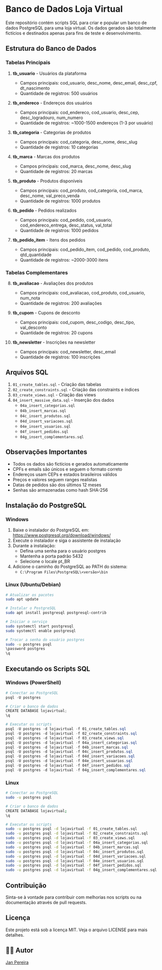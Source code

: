 # Banco de Dados Loja Virtual

Este repositório contém scripts SQL para criar e popular um banco de dados PostgreSQL para uma loja virtual. Os dados gerados são totalmente fictícios e destinados apenas para fins de teste e desenvolvimento.

## Estrutura do Banco de Dados

### Tabelas Principais

1. **tb_usuario** - Usuários da plataforma
   - Campos principais: cod_usuario, desc_nome, desc_email, desc_cpf, dt_nascimento
   - Quantidade de registros: 500 usuários

2. **tb_endereco** - Endereços dos usuários
   - Campos principais: cod_endereco, cod_usuario, desc_cep, desc_logradouro, num_numero
   - Quantidade de registros: ~1000-1500 endereços (1-3 por usuário)

3. **tb_categoria** - Categorias de produtos
   - Campos principais: cod_categoria, desc_nome, desc_slug
   - Quantidade de registros: 10 categorias

4. **tb_marca** - Marcas dos produtos
   - Campos principais: cod_marca, desc_nome, desc_slug
   - Quantidade de registros: 20 marcas

5. **tb_produto** - Produtos disponíveis
   - Campos principais: cod_produto, cod_categoria, cod_marca, desc_nome, val_preco_venda
   - Quantidade de registros: 1000 produtos

6. **tb_pedido** - Pedidos realizados
   - Campos principais: cod_pedido, cod_usuario, cod_endereco_entrega, desc_status, val_total
   - Quantidade de registros: 1000 pedidos

7. **tb_pedido_item** - Itens dos pedidos
   - Campos principais: cod_pedido_item, cod_pedido, cod_produto, qtd_quantidade
   - Quantidade de registros: ~2000-3000 itens

### Tabelas Complementares

8. **tb_avaliacao** - Avaliações dos produtos
   - Campos principais: cod_avaliacao, cod_produto, cod_usuario, num_nota
   - Quantidade de registros: 200 avaliações

9. **tb_cupom** - Cupons de desconto
   - Campos principais: cod_cupom, desc_codigo, desc_tipo, val_desconto
   - Quantidade de registros: 20 cupons

10. **tb_newsletter** - Inscrições na newsletter
    - Campos principais: cod_newsletter, desc_email
    - Quantidade de registros: 100 inscrições

## Arquivos SQL

1. `01_create_tables.sql` - Criação das tabelas
2. `02_create_constraints.sql` - Criação das constraints e índices
3. `03_create_views.sql` - Criação das views
4. `04_insert_massive_data.sql` - Inserção dos dados
   - `04a_insert_categorias.sql`
   - `04b_insert_marcas.sql`
   - `04c_insert_produtos.sql`
   - `04d_insert_variacoes.sql`
   - `04e_insert_usuarios.sql`
   - `04f_insert_pedidos.sql`
   - `04g_insert_complementares.sql`

## Observações Importantes

- Todos os dados são fictícios e gerados automaticamente
- CPFs e emails são únicos e seguem o formato correto
- Endereços usam CEPs e estados brasileiros válidos
- Preços e valores seguem ranges realistas
- Datas de pedidos são dos últimos 12 meses
- Senhas são armazenadas como hash SHA-256

## Instalação do PostgreSQL

### Windows

1. Baixe o instalador do PostgreSQL em: https://www.postgresql.org/download/windows/
2. Execute o instalador e siga o assistente de instalação
3. Durante a instalação:
   - Defina uma senha para o usuário postgres
   - Mantenha a porta padrão 5432
   - Selecione o locale pt_BR
4. Adicione o caminho do PostgreSQL ao PATH do sistema:
   - `C:\Program Files\PostgreSQL\<versão>\bin`

### Linux (Ubuntu/Debian)

```bash
# Atualizar os pacotes
sudo apt update

# Instalar o PostgreSQL
sudo apt install postgresql postgresql-contrib

# Iniciar o serviço
sudo systemctl start postgresql
sudo systemctl enable postgresql

# Trocar a senha do usuário postgres
sudo -u postgres psql
\password postgres
\q
```

## Executando os Scripts SQL

### Windows (PowerShell)

```powershell
# Conectar ao PostgreSQL
psql -U postgres

# Criar o banco de dados
CREATE DATABASE lojavirtual;
\q

# Executar os scripts
psql -U postgres -d lojavirtual -f 01_create_tables.sql
psql -U postgres -d lojavirtual -f 02_create_constraints.sql
psql -U postgres -d lojavirtual -f 03_create_views.sql
psql -U postgres -d lojavirtual -f 04a_insert_categorias.sql
psql -U postgres -d lojavirtual -f 04b_insert_marcas.sql
psql -U postgres -d lojavirtual -f 04c_insert_produtos.sql
psql -U postgres -d lojavirtual -f 04d_insert_variacoes.sql
psql -U postgres -d lojavirtual -f 04e_insert_usuarios.sql
psql -U postgres -d lojavirtual -f 04f_insert_pedidos.sql
psql -U postgres -d lojavirtual -f 04g_insert_complementares.sql
```

### Linux

```bash
# Conectar ao PostgreSQL
sudo -u postgres psql

# Criar o banco de dados
CREATE DATABASE lojavirtual;
\q

# Executar os scripts
sudo -u postgres psql -d lojavirtual -f 01_create_tables.sql
sudo -u postgres psql -d lojavirtual -f 02_create_constraints.sql
sudo -u postgres psql -d lojavirtual -f 03_create_views.sql
sudo -u postgres psql -d lojavirtual -f 04a_insert_categorias.sql
sudo -u postgres psql -d lojavirtual -f 04b_insert_marcas.sql
sudo -u postgres psql -d lojavirtual -f 04c_insert_produtos.sql
sudo -u postgres psql -d lojavirtual -f 04d_insert_variacoes.sql
sudo -u postgres psql -d lojavirtual -f 04e_insert_usuarios.sql
sudo -u postgres psql -d lojavirtual -f 04f_insert_pedidos.sql
sudo -u postgres psql -d lojavirtual -f 04g_insert_complementares.sql
```

## Contribuição
Sinta-se à vontade para contribuir com melhorias nos scripts ou na documentação através de pull requests.

## Licença
Este projeto está sob a licença MIT. Veja o arquivo LICENSE para mais detalhes.

## 👨‍💻 Autor
[Jan Pereira](https://github.com/janpereira82)

